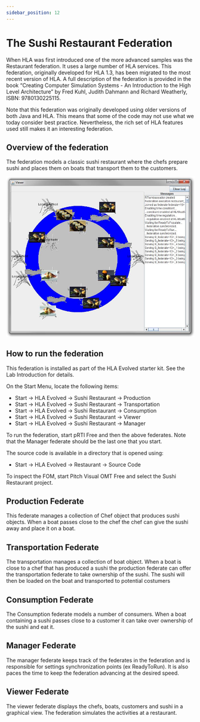 ```yaml
---
sidebar_position: 12
---
```


# The Sushi Restaurant Federation

When HLA was first introduced one of the more advanced samples was the Restaurant federation. It uses a large number of HLA services. This federation, originally developed for HLA 1.3, has been migrated to the most recent version of HLA. A full description of the federation is provided in the book “Creating Computer Simulation Systems - An Introduction to the High Level Architecture” by Fred Kuhl, Judith Dahmann and Richard Weatherly, ISBN: 9780130225115.

Note that this federation was originally developed using older versions of both Java and HLA. This means that some of the code may not use what we today consider best practice. Nevertheless, the rich set of HLA features used still makes it an interesting federation.

## Overview of the federation

The federation models a classic sushi restaurant where the chefs prepare sushi and places them on boats that transport them to the customers.

![Sushi Federation Viewer](img/sushi_federation_viewer.png)

## How to run the federation
This federation is installed as part of the HLA Evolved starter kit. See the Lab Introduction for details.

On the Start Menu, locate the following items:
- Start -> HLA Evolved -> Sushi Restaurant -> Production
- Start -> HLA Evolved -> Sushi Restaurant -> Transportation
- Start -> HLA Evolved -> Sushi Restaurant -> Consumption
- Start -> HLA Evolved -> Sushi Restaurant -> Viewer
- Start -> HLA Evolved -> Sushi Restaurant -> Manager

To run the federation, start pRTI Free and then the above federates. Note that the Manager federate should be the last one that you start. 

The source code is available in a directory that is opened using: 

- Start -> HLA Evolved -> Restaurant -> Source Code

To inspect the FOM, start Pitch Visual OMT Free and select the Sushi Restaurant project.

## Production Federate
This federate manages a collection of Chef object that produces sushi objects. When a boat passes close to the chef the chef can give the sushi away and place it on a boat.

## Transportation Federate
The transportation manages a collection of boat object. When a boat is close to a chef that has produced a sushi the production federate can offer the transportation federate to take ownership of the sushi. The sushi will then be loaded on the boat and transported to potential costumers

## Consumption Federate
The Consumption federate models a number of consumers. When a boat containing a sushi passes close to a customer it can take over ownership of the sushi and eat it.

## Manager Federate
The manager federate keeps track of the federates in the federation and is responsible for settings synchronization points (ex ReadyToRun). It is also paces the time to keep the federation advancing at the desired speed.

## Viewer Federate
The viewer federate displays the chefs, boats, customers and sushi in a graphical view. The federation simulates the activities at a restaurant.